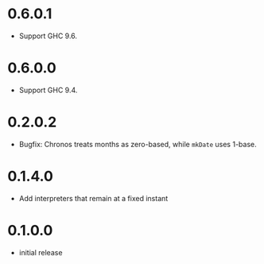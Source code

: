 # 0.6.0.1

* Support GHC 9.6.

# 0.6.0.0

* Support GHC 9.4.

# 0.2.0.2

* Bugfix: Chronos treats months as zero-based, while `mkDate` uses 1-base.

# 0.1.4.0
* Add interpreters that remain at a fixed instant

# 0.1.0.0
* initial release
